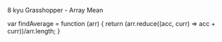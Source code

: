 8 kyu
Grasshopper - Array Mean

var findAverage = function (arr) {
  return (arr.reduce((acc, curr) => acc + curr))/arr.length;
}
